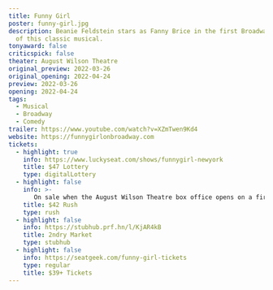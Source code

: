 ```yaml
---
title: Funny Girl
poster: funny-girl.jpg
description: Beanie Feldstein stars as Fanny Brice in the first Broadway revival
  of this classic musical.
tonyaward: false
criticspick: false
theater: August Wilson Theatre
original_preview: 2022-03-26
original_opening: 2022-04-24
preview: 2022-03-26
opening: 2022-04-24
tags: 
  - Musical
  - Broadway
  - Comedy
trailer: https://www.youtube.com/watch?v=XZmTwen9Kd4
website: https://funnygirlonbroadway.com
tickets:
  - highlight: true
    info: https://www.luckyseat.com/shows/funnygirl-newyork
    title: $47 Lottery
    type: digitalLottery
  - highlight: false
    info: >-
       On sale when the August Wilson Theatre box office opens on a first-come, first-served basis at 10 AM Monday-Saturday, 12 PM on Sunday. Cash or credit card. Limit 2 per person. Seat Locations determined at the discretion of the box office. Subject to availability.
    title: $42 Rush
    type: rush
  - highlight: false
    info: https://stubhub.prf.hn/l/KjAR4kB
    title: 2ndry Market
    type: stubhub
  - highlight: false
    info: https://seatgeek.com/funny-girl-tickets
    type: regular
    title: $39+ Tickets
---
```

